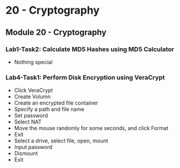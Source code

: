 # 20 - Cryptography

## **Module 20 - Cryptography**

### **Lab1-Task2: Calculate MD5 Hashes using MD5 Calculator**

* Nothing special

### **Lab4-Task1: Perform Disk Encryption using VeraCrypt**

* Click VeraCrypt
* Create Volumn
* Create an encrypted file container
* Specify a path and file name
* Set password
* Select NAT
* Move the mouse randomly for some seconds, and click Format
* Exit
* Select a drive, select file, open, mount
* Input password
* Dismount
* Exit
